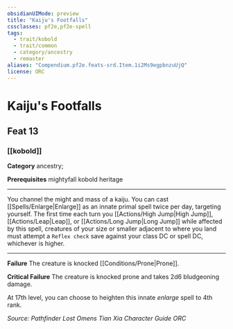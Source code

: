 ```yaml
---
obsidianUIMode: preview
title: "Kaiju's Footfalls"
cssclasses: pf2e,pf2e-spell
tags:
  - trait/kobold
  - trait/common
  - category/ancestry
  - remaster
aliases: "Compendium.pf2e.feats-srd.Item.1i2Ms9egpbnzuUjQ"
license: ORC
---
```

# Kaiju's Footfalls
## Feat 13
### [[kobold]]

**Category** ancestry; 



**Prerequisites** mightyfall kobold heritage
* * *
You channel the might and mass of a kaiju. You can cast [[Spells/Enlarge|Enlarge]] as an innate primal spell twice per day, targeting yourself. The first time each turn you [[Actions/High Jump|High Jump]], [[Actions/Leap|Leap]], or [[Actions/Long Jump|Long Jump]] while affected by this spell, creatures of your size or smaller adjacent to where you land must attempt a `Reflex check` save against your class DC or spell DC, whichever is higher.

* * *

**Failure** The creature is knocked [[Conditions/Prone|Prone]].

**Critical Failure** The creature is knocked prone and takes 2d6 bludgeoning damage.

At 17th level, you can choose to heighten this innate _enlarge_ spell to 4th rank.

*Source: Pathfinder Lost Omens Tian Xia Character Guide*
*ORC*